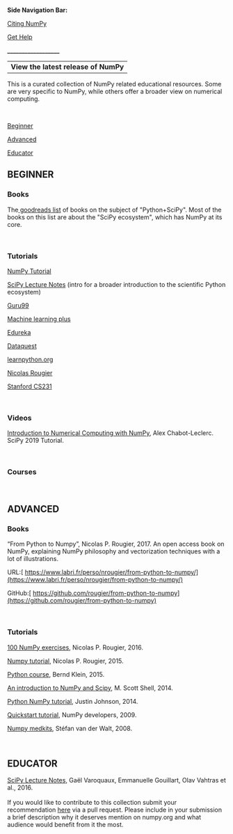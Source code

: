 **Side Navigation Bar:**

[Citing NumPy](github.com/numpy/numpy.org/blob/master/content/en/citing-numpy.md)

[Get Help](github.com/numpy/numpy.org/blob/master/content/en/numpy-help.md)

**__________________**


<table>
  <tr>
   <td colspan="3" ><strong>View the latest release of NumPy</strong>
   </td>
  </tr>
</table>


This is a curated collection of NumPy related educational resources. Some are very specific to NumPy, while others offer a broader view on numerical computing.

</br>

[Beginner](github.com/numpy/numpy.org/blob/master/content/en/learn.md#BEGINNER)

[Advanced](github.com/numpy/numpy.org/blob/master/content/en/learn.md#ADVANCED)

[Educator](github.com/numpy/numpy.org/blob/master/content/en/learn.md#EDUCATOR)

<a name="#BEGINNER"><h2>BEGINNER</h2></a>

<h3>Books</h3>

The[ goodreads list](https://www.goodreads.com/shelf/show/python-scipy) of books on the subject of "Python+SciPy". Most of the books on this list are about the "SciPy ecosystem", which has NumPy at its core.

</br>

<h3>Tutorials</h3>

[NumPy Tutorial](https://numpy.org/devdocs/user/quickstart.html)

[SciPy Lecture Notes](https://scipy-lectures.org/) (intro for a broader introduction to the scientific Python ecosystem)

[Guru99](https://www.guru99.com/numpy-tutorial.html)

[Machine learning plus](https://www.machinelearningplus.com/python/numpy-tutorial-part1-array-python-examples/)

[Edureka](https://www.edureka.co/blog/python-numpy-tutorial/)

[Dataquest](https://www.dataquest.io/blog/numpy-tutorial-python/)

[learnpython.org](https://www.learnpython.org/en/Numpy_Arrays)

[Nicolas Rougier](https://github.com/rougier/numpy-tutorial)

[Stanford CS231](http://cs231n.github.io/python-numpy-tutorial/)

</br>

<h3>Videos</h3>

[Introduction to Numerical Computing with NumPy](http://youtu.be/ZB7BZMhfPgk), Alex Chabot-Leclerc. SciPy 2019 Tutorial. 

</br>

<h3>Courses</h3>

</br>

<a name="ADVANCED"><h2>ADVANCED</h2></a>

<h3>Books</h3>

“From Python to Numpy”, Nicolas P. Rougier, 2017. An open access book on NumPy, explaining NumPy philosophy and vectorization techniques with a lot of illustrations.

URL:[ https://www.labri.fr/perso/nrougier/from-python-to-numpy/](https://www.labri.fr/perso/nrougier/from-python-to-numpy/)

GitHub:[ https://github.com/rougier/from-python-to-numpy](https://github.com/rougier/from-python-to-numpy)

</br>

<h3>Tutorials</h3>

[100 NumPy exercises](http://www.labri.fr/perso/nrougier/teaching/numpy.100/index.html), Nicolas P. Rougier, 2016.

[Numpy tutorial](http://www.labri.fr/perso/nrougier/teaching/numpy/numpy.html), Nicolas P. Rougier, 2015.

[Python course](http://www.python-course.eu/numpy.php), Bernd Klein, 2015.

[An introduction to NumPy and Scipy](https://engineering.ucsb.edu/~shell/che210d/numpy.pdf), M. Scott Shell, 2014.

[Python NumPy tutorial](http://cs231n.github.io/python-numpy-tutorial/), Justin Johnson, 2014.

[Quickstart tutorial](https://docs.scipy.org/doc/numpy-dev/user/quickstart.html), NumPy developers, 2009.

[Numpy medkits](http://mentat.za.net/numpy/numpy_advanced_slides/), Stéfan van der Walt, 2008.

</br>

<a name="EDUCATOR"><h2>EDUCATOR</h2></a>

[SciPy Lecture Notes](http://www.scipy-lectures.org/), Gaël Varoquaux, Emmanuelle Gouillart, Olav Vahtras et al., 2016.
</br>
</br>
If you would like to contribute to this collection submit your recommendation [here](github.com/numpy/numpy.org/blob/master/content/en/learn.md) via a pull request. Please include in your submission a brief description why it deserves mention on numpy.org and what audience would benefit from it the most.

